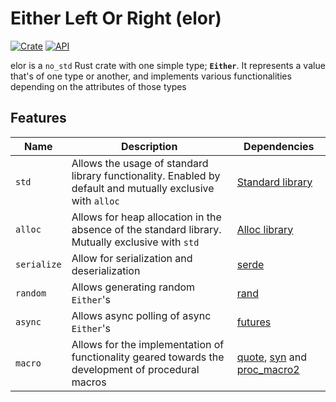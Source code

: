 # Either Left Or Right (elor)
[![Crate](https://img.shields.io/crates/v/elor.svg)](https://crates.io/crates/elor)
[![API](https://docs.rs/elor/badge.svg)](https://docs.rs/elor)

elor is a ```no_std``` Rust crate with one simple type; **```Either```**.
It represents a value that's of one type or another, and implements various functionalities depending on
the attributes of those types

## Features
| Name            | Description                                                                                                    | Dependencies                                                                  |
| --------------- | -------------------------------------------------------------------------------------------------------------- | ----------------------------------------------------------------------------- |
| ```std```       | Allows the usage of standard library functionality. Enabled by default and mutually exclusive with ```alloc``` | [Standard library](https://github.com/rust-lang/rust/tree/master/library/std) |
| ```alloc```     | Allows for heap allocation in the absence of the standard library. Mutually exclusive with ```std```           | [Alloc library](https://github.com/rust-lang/rust/tree/master/library/alloc)  |
| ```serialize``` | Allow for serialization and deserialization                                                                    | [serde](https://github.com/serde-rs/serde)                                    |
| ```random```    | Allows generating random ```Either```'s                                                                        | [rand](https://github.com/rust-random/rand)                                   |
| ```async```     | Allows async polling of async ```Either```'s                                                                   | [futures](https://github.com/rust-lang/futures-rs)                            |
| ```macro```     | Allows for the implementation of functionality geared towards the development of procedural macros             | [quote](https://github.com/dtolnay/quote), [syn](https://github.com/dtolnay/syn) and [proc_macro2](https://github.com/dtolnay/proc-macro2) |